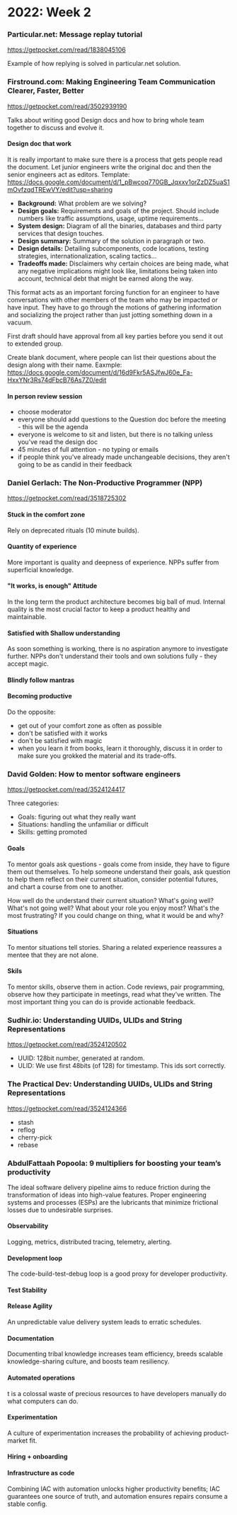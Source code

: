 # 2022: Week 2

### Particular.net: Message replay tutorial
https://getpocket.com/read/1838045106

Example of how replying is solved in particular.net solution.

### Firstround.com: Making Engineering Team Communication Clearer, Faster, Better
https://getpocket.com/read/3502939190

Talks about writing good Design docs and how to bring whole team together to discuss and evolve it.

#### Design doc that work
It is really important to make sure there is a process that gets people read the document.
Let junior engineers write the original doc and then the senior engineers act as editors.
Template: https://docs.google.com/document/d/1_pBwcoq770GB_Jqxxv1orZzDZ5uaS1mOvfzqdTREwVY/edit?usp=sharing

* **Background:** What problem are we solving?
* **Design goals:** Requirements and goals of the project. Should include numbers like traffic assumptions, usage, uptime requirements...
* **System design:** Diagram of all the binaries, databases and third party services that design touches.
* **Design summary:** Summary of the solution in paragraph or two.
* **Design details:** Detailing subcomponents, code locations, testing strategies, internationalization, scaling tactics...
* **Tradeoffs made:** Disclaimers why certain choices are being made, what any negative implications might look like, limitations being taken into account, technical debt that might be earned along the way.

This format acts as an important forcing function for an engineer to have conversations with other members of the team who may be impacted or have input. They have to go through the motions of gathering information and socializing the project rather than just jotting something down in a vacuum.

First draft should have approval from all key parties before you send it out to extended group.

Create blank document, where people can list their questions about the design along with their name. Eaxmple: https://docs.google.com/document/d/16d9Fkr5ASJfwJ60e_Fa-HxxYNr3Rs74dFbcB76As7Z0/edit

#### In person review session
* choose moderator
* everyone should add questions to the Question doc before the meeting - this will be the agenda
* everyone is welcome to sit and listen, but there is no talking unless you've read the design doc
* 45 minutes of full attention - no typing or emails
* if people think you've already made unchangeable decisions, they aren't going to be as candid in their feedback

### Daniel Gerlach: The Non-Productive Programmer (NPP)
https://getpocket.com/read/3518725302

#### Stuck in the comfort zone
Rely on deprecated rituals (10 minute builds).

#### Quantity of experience
More important is quality and deepness of experience. NPPs suffer from superficial knowledge.

#### "It works, is enough" Attitude
In the long term the product architecture becomes big ball of mud. Internal quality is the most crucial factor to keep a product healthy and maintainable.

#### Satisfied with Shallow understanding
As soon something is working, there is no aspiration anymore to investigate further.
NPPs don't understand their tools and own solutions fully - they accept magic.

#### Blindly follow mantras

#### Becoming productive
Do the opposite:
* get out of your comfort zone as often as possible
* don't be satisfied with it works
* don't be satisfied with magic
* when you learn it from books, learn it thoroughly, discuss it in order to make sure you grokked the material and its trade-offs.

### David Golden: How to mentor software engineers
https://getpocket.com/read/3524124417

Three categories:
* Goals: figuring out what they really want
* Situations: handling the unfamiliar or difficult
* Skills: getting promoted

#### Goals
To mentor goals ask questions - goals come from inside, they have to figure them out themselves.
To help someone understand their goals, ask question to help them reflect on their current situation, consider potential futures, and chart a course from one to another.

How well do the understand their current situation? What's going well? What's not going well? What about your role you enjoy most? What's the most frustrating? If you could change on thing, what it would be and why?

#### Situations
To mentor situations tell stories.
Sharing a related experience reassures a mentee that they are not alone.

#### Skils
To mentor skills, observe them in action. Code reviews, pair programming, observe how they participate in meetings, read what they've written.
The most important thing you can do is provide actionable feedback.

### Sudhir.io: Understanding UUIDs, ULIDs and String Representations
https://getpocket.com/read/3524120502

* UUID: 128bit number, generated at random.
* ULID: We use first 48bits (of 128) for timestamp. This ids sort correctly.

### The Practical Dev: Understanding UUIDs, ULIDs and String Representations
https://getpocket.com/read/3524124366

* stash
* reflog
* cherry-pick
* rebase

### AbdulFattaah Popoola: 9 multipliers for boosting your team’s productivity

The ideal software delivery pipeline aims to reduce friction during the transformation of ideas into high-value features. Proper engineering systems and processes (ESPs) are the lubricants that minimize frictional losses due to undesirable surprises.

#### Observability
Logging, metrics, distributed tracing, telemetry, alerting.

#### Development loop
The code-build-test-debug loop is a good proxy for developer productivity.

#### Test Stability

#### Release Agility
An unpredictable value delivery system leads to erratic schedules.

#### Documentation
Documenting tribal knowledge increases team efficiency, breeds scalable knowledge-sharing culture, and boosts team resiliency.

#### Automated operations
t is a colossal waste of precious resources to have developers manually do what computers can do.

#### Experimentation
A culture of experimentation increases the probability of achieving product-market fit.

#### Hiring + onboarding

#### Infrastructure as code
Combining IAC with automation unlocks higher productivity benefits; IAC guarantees one source of truth, and automation ensures repairs consume a stable config.

